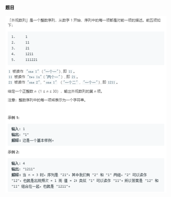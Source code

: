 #### 题目
![题目](https://raw.githubusercontent.com/betterfor/cloudImage/master/images/2020-02-24/003801.png)